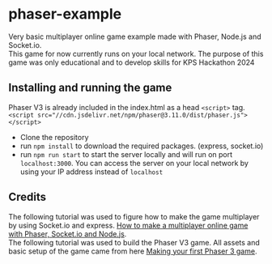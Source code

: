 # phaser-example
Very basic multiplayer online game example made with Phaser, Node.js and Socket.io. <br />
This game for now currently runs on your local network. The purpose of this game was only educational and to develop skills for KPS Hackathon 2024

## Installing and running the game

Phaser V3 is already included in the index.html as a head `<script>` tag. <br />
`<script src="//cdn.jsdelivr.net/npm/phaser@3.11.0/dist/phaser.js"></script>`

- Clone the repository 
- run `npm install` to download the required packages. (express, socket.io)
- run `npm run start` to start the server locally and will run on port `localhost:3000`. You can access the server on your local network by using your IP address instead of `localhost`

## Credits
The following tutorial was used to figure how to make the game multiplayer by using Socket.io and express.  [How to make a multiplayer online game with Phaser, Socket.io and Node.js](http://www.dynetisgames.com/2017/03/06/how-to-make-a-multiplayer-online-game-with-phaser-socket-io-and-node-js/). <br />
The following tutorial was used to build the Phaser V3 game. All assets and basic setup of the game came from here [Making your first Phaser 3 game](https://phaser.io/tutorials/making-your-first-phaser-3-game/part1). <br />
